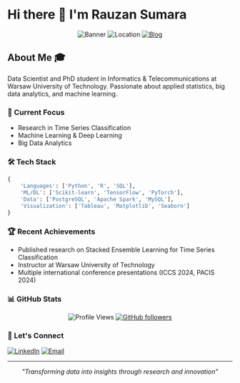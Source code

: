 # Hi there 👋 I'm Rauzan Sumara

<div align="center">
  
![Banner](https://img.shields.io/badge/Data_Scientist-PhD_Student-blue)
![Location](https://img.shields.io/badge/Location-Warsaw,_Poland-green)
[![Blog](https://img.shields.io/badge/Blog-rauzansumara.github.io-orange)](https://rauzansumara.github.io)

</div>

## About Me 🎓

Data Scientist and PhD student in Informatics & Telecommunications at Warsaw University of Technology. Passionate about applied statistics, big data analytics, and machine learning.

### 🔭 Current Focus
- Research in Time Series Classification
- Machine Learning & Deep Learning
- Big Data Analytics

### 🛠️ Tech Stack
```python
{
    'Languages': ['Python', 'R', 'SQL'],
    'ML/DL': ['Scikit-learn', 'TensorFlow', 'PyTorch'],
    'Data': ['PostgreSQL', 'Apache Spark', 'MySQL'],
    'Visualization': ['Tableau', 'Matplotlib', 'Seaborn']
}
```

### 🏆 Recent Achievements
- Published research on Stacked Ensemble Learning for Time Series Classification
- Instructor at Warsaw University of Technology
- Multiple international conference presentations (ICCS 2024, PACIS 2024)

### 📊 GitHub Stats

<div align="center">
  
![Profile Views](https://komarev.com/ghpvc/?username=rauzansumara)
[![GitHub followers](https://img.shields.io/github/followers/rauzansumara?style=social)](https://github.com/rauzansumara)

</div>

### 🤝 Let's Connect
[![LinkedIn](https://img.shields.io/badge/LinkedIn-Connect-blue)](https://linkedin.com/in/rauzansumara)
[![Email](https://img.shields.io/badge/Email-Contact-red)](mailto:rauzan.sumara.dokt@pw.edu.pl)

---
<div align="center">
  <i>"Transforming data into insights through research and innovation"</i>
</div>

<!--
**rauzansumara/rauzansumara** is a ✨ _special_ ✨ repository because its `README.md` (this file) appears on your GitHub profile.

Here are some ideas to get you started:

- 🔭 I’m currently working on ...
- 🌱 I’m currently learning ...
- 👯 I’m looking to collaborate on ...
- 🤔 I’m looking for help with ...
- 💬 Ask me about ...
- 📫 How to reach me: ...
- 😄 Pronouns: ...
- ⚡ Fun fact: ...
-->
